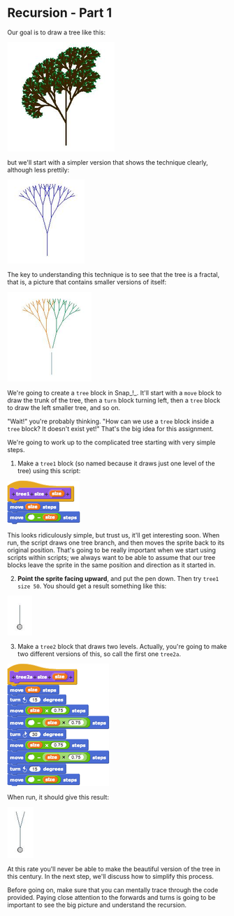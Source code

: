 # Recursion - Part 1

Our goal is to draw a tree like this:

![](../.gitbook/assets/image%20%28308%29.png)

but we'll start with a simpler version that shows the technique clearly, although less prettily:

![](../.gitbook/assets/image%20%2880%29.png)

The key to understanding this technique is to see that the tree is a fractal, that is, a picture that contains smaller versions of itself:

![](../.gitbook/assets/image%20%28237%29.png)

We're going to create a `tree` block in Snap_!_. It'll start with a `move` block to draw the trunk of the tree, then a `turn` block turning left, then a `tree` block to draw the left smaller tree, and so on.

"Wait!" you're probably thinking. "How can we use a `tree` block inside a `tree` block? It doesn't exist yet!" That's the big idea for this assignment.

We're going to work up to the complicated tree starting with very simple steps.

1. Make a `tree1` block \(so named because it draws just one level of the tree\) using this script:

![](../.gitbook/assets/image%20%28242%29.png)

This looks ridiculously simple, but trust us, it'll get interesting soon. When run, the script draws one tree branch, and then moves the sprite back to its original position. That's going to be really important when we start using scripts within scripts; we always want to be able to assume that our tree blocks leave the sprite in the same position and direction as it started in.

2. **Point the sprite facing upward**, and put the pen down. Then try `tree1 size 50`. You should get a result something like this:

![](../.gitbook/assets/image%20%28101%29.png)

3. Make a `tree2` block that draws two levels. Actually, you're going to make two different versions of this, so call the first one `tree2a`.

![](../.gitbook/assets/image%20%28256%29.png)

When run, it should give this result:

![](../.gitbook/assets/image%20%28249%29.png)

At this rate you'll never be able to make the beautiful version of the tree in this century. In the next step, we'll discuss how to simplify this process.  


Before going on, make sure that you can mentally trace through the code provided. Paying close attention to the forwards and turns is going to be important to see the big picture and understand the recursion.

